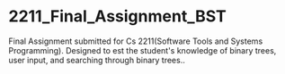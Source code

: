 # 2211_Final_Assignment_BST
 Final Assignment submitted for Cs 2211(Software Tools and Systems Programming).  Designed to  est the student's knowledge of binary trees, user input, and searching through binary trees..
